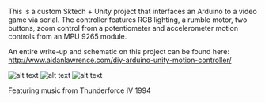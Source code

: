 This is a custom Sktech + Unity project that interfaces an Arduino to a video game via serial.
The controller features RGB lighting, a rumble motor, two buttons, zoom control from a potentiometer and accelerometer motion controls from
an MPU 9265 module.

An entire write-up and schematic on this project can be found here:
http://www.aidanlawrence.com/diy-arduino-unity-motion-controller/

![alt text](http://www.aidanlawrence.com/wp-content/uploads/2017/06/ArduinoController_Sideshot1.jpg)
![alt text](http://www.aidanlawrence.com/wp-content/uploads/2017/06/ArduinoController_screenshot1.jpg)
![alt text](http://www.aidanlawrence.com/wp-content/uploads/2017/06/ArduinoControllerSchematic.png)

Featuring music from Thunderforce IV 1994
